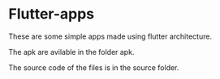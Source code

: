 # Flutter-apps
These are some simple apps made using flutter architecture.

The apk are avilable in the folder apk.

The source code of the files is in the source folder.

